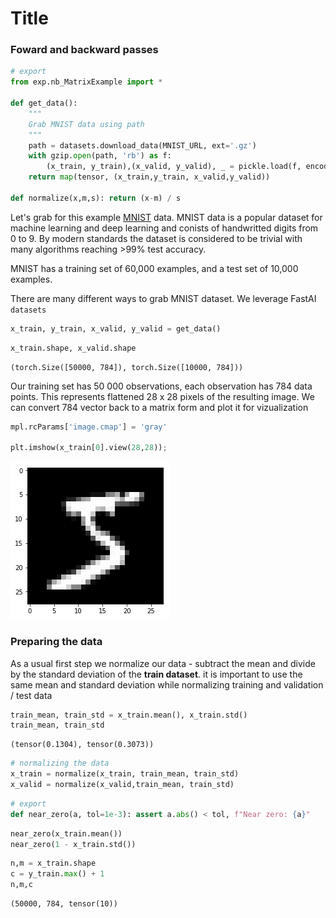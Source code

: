 # Title



### Foward and backward passes

```python
# export
from exp.nb_MatrixExample import *

def get_data():
    """
    Grab MNIST data using path
    """
    path = datasets.download_data(MNIST_URL, ext='.gz')
    with gzip.open(path, 'rb') as f:
        (x_train, y_train),(x_valid, y_valid), _ = pickle.load(f, encoding='latin-1')
    return map(tensor, (x_train,y_train, x_valid,y_valid))

def normalize(x,m,s): return (x-m) / s
```

Let's grab for this example [MNIST](http://yann.lecun.com/exdb/mnist/) data. MNIST data is a popular dataset for machine learning and deep learning and conists of handwritted digits from 0 to 9. By modern standards the dataset is considered to be trivial with many algorithms reaching >99% test accuracy.

 MNIST has a training set of 60,000 examples, and a test set of 10,000 examples.
 
 There are many different ways to grab MNIST dataset. We leverage FastAI `datasets`

```python
x_train, y_train, x_valid, y_valid = get_data()
```

```python
x_train.shape, x_valid.shape
```




    (torch.Size([50000, 784]), torch.Size([10000, 784]))



Our training set has 50 000 observations, each observation has 784 data points. This represents flattened 28 x 28 pixels of the resulting image. We can convert 784 vector back to a matrix form and plot it for vizualization

```python
mpl.rcParams['image.cmap'] = 'gray'

plt.imshow(x_train[0].view(28,28));
```


![png](2020-07-03-FullyConnectedLayer_files/output_6_0.png)


### Preparing the data

As a usual first step we normalize our data - subtract the mean and divide by the standard deviation of the __train dataset__. it is important to use the same mean and standard deviation while normalizing training and validation / test data

```python
train_mean, train_std = x_train.mean(), x_train.std()
train_mean, train_std
```




    (tensor(0.1304), tensor(0.3073))



```python
# normalizing the data
x_train = normalize(x_train, train_mean, train_std)
x_valid = normalize(x_valid,train_mean, train_std)
```

```python
# export
def near_zero(a, tol=1e-3): assert a.abs() < tol, f"Near zero: {a}"
```

```python
near_zero(x_train.mean())
near_zero(1 - x_train.std())
```

```python
n,m = x_train.shape
c = y_train.max() + 1
n,m,c
```




    (50000, 784, tensor(10))


